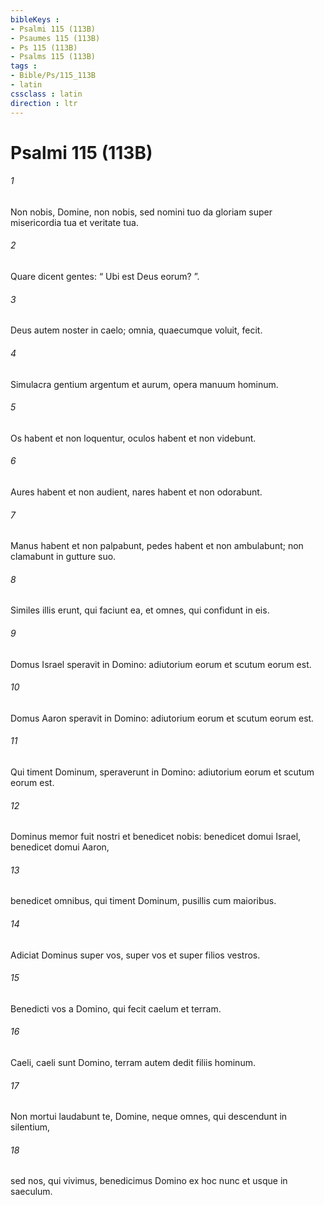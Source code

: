 ```yaml
---
bibleKeys : 
- Psalmi 115 (113B)
- Psaumes 115 (113B)
- Ps 115 (113B)
- Psalms 115 (113B)
tags : 
- Bible/Ps/115_113B
- latin
cssclass : latin
direction : ltr
---
```


# Psalmi 115 (113B)

###### 1
Non nobis, Domine, non nobis, sed nomini tuo da gloriam super misericordia tua et veritate tua.
###### 2
Quare dicent gentes: “ Ubi est Deus eorum? ”.
###### 3
Deus autem noster in caelo; omnia, quaecumque voluit, fecit.
###### 4
Simulacra gentium argentum et aurum, opera manuum hominum.
###### 5
Os habent et non loquentur, oculos habent et non videbunt.
###### 6
Aures habent et non audient, nares habent et non odorabunt.
###### 7
Manus habent et non palpabunt, pedes habent et non ambulabunt; non clamabunt in gutture suo.
###### 8
Similes illis erunt, qui faciunt ea, et omnes, qui confidunt in eis.
###### 9
Domus Israel speravit in Domino: adiutorium eorum et scutum eorum est.
###### 10
Domus Aaron speravit in Domino: adiutorium eorum et scutum eorum est.
###### 11
Qui timent Dominum, speraverunt in Domino: adiutorium eorum et scutum eorum est.
###### 12
Dominus memor fuit nostri et benedicet nobis: benedicet domui Israel, benedicet domui Aaron,
###### 13
benedicet omnibus, qui timent Dominum, pusillis cum maioribus.
###### 14
Adiciat Dominus super vos, super vos et super filios vestros.
###### 15
Benedicti vos a Domino, qui fecit caelum et terram.
###### 16
Caeli, caeli sunt Domino, terram autem dedit filiis hominum.
###### 17
Non mortui laudabunt te, Domine, neque omnes, qui descendunt in silentium,
###### 18
sed nos, qui vivimus, benedicimus Domino ex hoc nunc et usque in saeculum.
